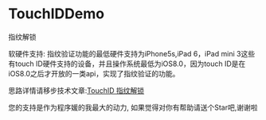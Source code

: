 # TouchIDDemo
指纹解锁

软硬件支持: 
    指纹验证功能的最低硬件支持为iPhone5s,iPad 6，iPad mini 3这些有touch ID硬件支持的设备，并且操作系统最低为iOS8.0，因为touch ID是在iOS8.0之后才开放的一类api，实现了指纹验证的功能。


思路详情请移步技术文章:[TouchID 指纹解锁](http://www.jianshu.com/p/e5a928f0d1a6)

您的支持是作为程序媛的我最大的动力, 如果觉得对你有帮助请送个Star吧,谢谢啦
